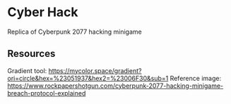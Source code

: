 # Cyber Hack
Replica of Cyberpunk 2077 hacking minigame

## Resources
Gradient tool: https://mycolor.space/gradient?ori=circle&hex=%23051937&hex2=%23006F30&sub=1
Reference image: https://www.rockpapershotgun.com/cyberpunk-2077-hacking-minigame-breach-protocol-explained

